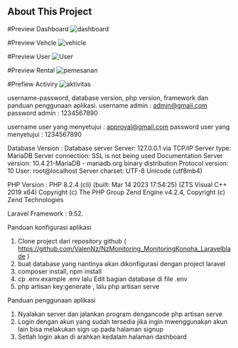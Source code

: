 ## About This Project

#Preview Dashboard
![dashboard](https://github.com/ValenNz/NzMonitoring_MonitoringKonoha_Laravelblade/assets/92833376/ce957b63-a2d5-44e7-a777-aa489ef08525)

#Preview Vehcle
![vehicle](https://github.com/ValenNz/NzMonitoring_MonitoringKonoha_Laravelblade/assets/92833376/f72ca9a4-3802-4361-96ac-cb46644e55b2)

#Preview User
![User](https://github.com/ValenNz/NzMonitoring_MonitoringKonoha_Laravelblade/assets/92833376/955bfed8-22e6-4363-8ef7-0ca8c6b83dcf)

#Preview Rental
![pemesanan](https://github.com/ValenNz/NzMonitoring_MonitoringKonoha_Laravelblade/assets/92833376/0bb89443-abd1-45c5-b17b-8d84c1a9c22a)

#Prefiew Activiry
![aktivitas](https://github.com/ValenNz/NzMonitoring_MonitoringKonoha_Laravelblade/assets/92833376/cf03e909-dfa8-4384-994d-0b00d4454de4)

username-password, database version, php version, framework dan panduan penggunaan aplikasi.
username admin : admin@gmail.com
password admin : 1234567890

username user yang menyetujui : approval@gmail.com
password user yang menyetujui : 1234567890

Database Version :
    Database server
    Server: 127.0.0.1 via TCP/IP
    Server type: MariaDB
    Server connection: SSL is not being used Documentation
    Server version: 10.4.21-MariaDB - mariadb.org binary distribution
    Protocol version: 10
    User: root@localhost
    Server charset: UTF-8 Unicode (utf8mb4)

PHP Version : 
    PHP 8.2.4 (cli) (built: Mar 14 2023 17:54:25) (ZTS Visual C++ 2019 x64)
    Copyright (c) The PHP Group
    Zend Engine v4.2.4, Copyright (c) Zend Technologies

Laravel Framework : 9.52.

Panduan konfigurasi aplikasi 
1. Clone project dari repository github ( https://github.com/ValenNz/NzMonitoring_MonitoringKonoha_Laravelblade ) 
2. buat database yang nantinya akan dikonfigurasi dengan project laravel 
3. composer install, npm install
4. cp .env.example .env lalu Edit bagian database di file .env
5. php artisan key:generate , lalu php artisan serve


Panduan penggunaan aplikasi
1. Nyalakan server dan jalankan program dengancode php artisan serve
2. Login dengan akun yang sudah tersedia jika ingin mwenggunakan akun lain bisa melakukan sign up pada halaman signup
3. Setlah login akan di arahkan kedalam halaman dashboard
